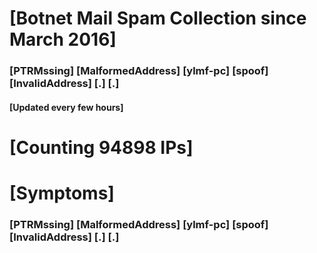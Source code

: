 # [Botnet Mail Spam Collection since March 2016]
### [PTRMssing] [MalformedAddress] [ylmf-pc] [spoof] [InvalidAddress] [.] [.]
#### [Updated every few hours]

# [Counting 94898 IPs]

# [Symptoms] 
###   [PTRMssing] [MalformedAddress] [ylmf-pc] [spoof] [InvalidAddress] [.] [.]
